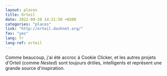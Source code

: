 ```yaml
---
layout: places
title: Orteil
date: 2022-09-28 14:21:50 +0200
categories: "places"
link: "http://orteil.dashnet.org/"
fav: "yes"
lang: fr
lang-ref: orteil
---
```

Comme beaucoup, j'ai été accroc à Cookie Clicker, et les autres projets d'Orteil (comme *Nested*) sont toujours drôles, intelligents et représent une grande source d'inspiration.
